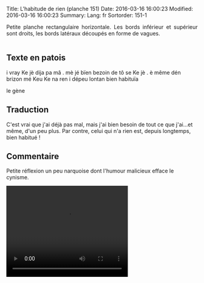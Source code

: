 Title: L'habitude de rien (planche 151)
Date: 2016-03-16 16:00:23
Modified: 2016-03-16 16:00:23
Summary: 
Lang: fr
Sortorder: 151-1

<p style="text-align:justify;">Petite planche rectangulaire horizontale. Les bords inférieur et supérieur sont droits, les bords latéraux découpés en forme de vagues.</p>

<figure class="image-block" style="float: center;">
  <img alt="" src="{static}/images/planche_151.png">
  <figcaption style="max-width: 630px"></figcaption>
</figure>

## Texte en patois
i vray Ke jè dija pa mâ . mè jé bïen bezoin de tô se Ke jè . è même dén brizon mé  Keu Ke na ren i dépeu  lontan bien habituïa

le gène

## Traduction
C'est vrai que j'ai déjà pas mal, mais j'ai bien besoin de tout ce que j'ai...et même, d'un peu plus.  Par contre, celui qui n'a rien est, depuis longtemps, bien habitué !

## Commentaire
Petite réflexion un peu narquoise dont l'humour malicieux efface le cynisme.



<video width="320" height="240" controls>
  <source src="https://d1njpgd0ygatdn.cloudfront.net/video_151-2.mp4" type="video/mp4">
</video>
